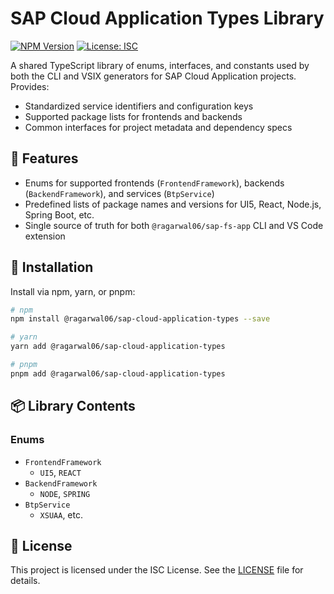 # SAP Cloud Application Types Library

[![NPM Version](https://img.shields.io/npm/v/@ragarwal06/sap-cloud-application-generator-types)](https://www.npmjs.com/package/@ragarwal06/sap-cloud-application-generator-types)  [![License: ISC](https://img.shields.io/badge/License-ISC-blue.svg)](https://opensource.org/licenses/ISC)

A shared TypeScript library of enums, interfaces, and constants used by both the CLI and VSIX generators for SAP Cloud Application projects. Provides:

- Standardized service identifiers and configuration keys
- Supported package lists for frontends and backends
- Common interfaces for project metadata and dependency specs

## 🚀 Features

- Enums for supported frontends (`FrontendFramework`), backends (`BackendFramework`), and services (`BtpService`)
- Predefined lists of package names and versions for UI5, React, Node.js, Spring Boot, etc.
- Single source of truth for both `@ragarwal06/sap-fs-app` CLI and VS Code extension

## 🎯 Installation

Install via npm, yarn, or pnpm:

```bash
# npm
npm install @ragarwal06/sap-cloud-application-types --save

# yarn
yarn add @ragarwal06/sap-cloud-application-types

# pnpm
pnpm add @ragarwal06/sap-cloud-application-types
```

## 📦 Library Contents

### Enums

- `FrontendFramework`
  - `UI5`, `REACT`
- `BackendFramework`
  - `NODE`, `SPRING`
- `BtpService`
  - `XSUAA`, etc.

## 📄 License

This project is licensed under the ISC License. See the [LICENSE](LICENSE) file for details.
